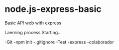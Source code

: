 # node.js-express-basic
Basic API web with express

Laerning process
Starting...

-Git
-npm init
-.gitignore
-Test
-express
-colaborador